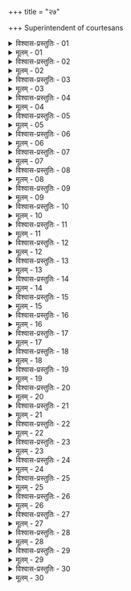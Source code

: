 +++
title = "२७"

+++
Superintendent of courtesans  

<details><summary>विश्वास-प्रस्तुतिः - 01</summary>

01 गणिकाऽध्यक्षो गणिकाऽन्वयां अगणिकाऽन्वयां वा रूपयौवनशिल्पसम्पन्नां सहस्रेण गणिकां कारयेत्, कुटुम्बार्धेन प्रतिगणिकाम्
</details>

<details><summary>मूलम् - 01</summary>

01 गणिकाऽध्यक्षो गणिकाऽन्वयां अगणिकाऽन्वयां वा रूपयौवनशिल्पसम्पन्नां सहस्रेण गणिकां कारयेत्, कुटुम्बार्धेन प्रतिगणिकाम्
</details>

<details><summary>विश्वास-प्रस्तुतिः - 02</summary>

02 निष्पतिताप्रेतयोर्दुहिता भगिनी वा कुटुम्बं भरेत, माता वा प्रतिगणिकां स्थापयेत्
</details>

<details><summary>मूलम् - 02</summary>

02 निष्पतिताप्रेतयोर्दुहिता भगिनी वा कुटुम्बं भरेत, माता वा प्रतिगणिकां स्थापयेत्
</details>

<details><summary>विश्वास-प्रस्तुतिः - 03</summary>

03 तासां अभावे राजा हरेत्
</details>

<details><summary>मूलम् - 03</summary>

03 तासां अभावे राजा हरेत्
</details>

<details><summary>विश्वास-प्रस्तुतिः - 04</summary>

04 सौभाग्यालङ्कारवृद्ध्या सहस्रेण वारं कनिष्ठं मध्यमं उत्तमं वाऽऽरोपयेत् छत्रभृङ्गारव्यजनशिबिकापीठिकारथेषु च विशेषार्थम्
</details>

<details><summary>मूलम् - 04</summary>

04 सौभाग्यालङ्कारवृद्ध्या सहस्रेण वारं कनिष्ठं मध्यमं उत्तमं वाऽऽरोपयेत् छत्रभृङ्गारव्यजनशिबिकापीठिकारथेषु च विशेषार्थम्
</details>

<details><summary>विश्वास-प्रस्तुतिः - 05</summary>

05 सौभाग्यभङ्गे मातृकां कुर्यात्
</details>

<details><summary>मूलम् - 05</summary>

05 सौभाग्यभङ्गे मातृकां कुर्यात्
</details>

<details><summary>विश्वास-प्रस्तुतिः - 06</summary>

06 निष्क्रयश्चतुर्विंशतिसाहस्रो गणिकायाः, द्वादशसाहस्रो गणिकापुत्रस्य
</details>

<details><summary>मूलम् - 06</summary>

06 निष्क्रयश्चतुर्विंशतिसाहस्रो गणिकायाः, द्वादशसाहस्रो गणिकापुत्रस्य
</details>

<details><summary>विश्वास-प्रस्तुतिः - 07</summary>

07 अष्टवर्षात् प्रभृति राज्ञः कुशीलवकर्म कुर्यात्
</details>

<details><summary>मूलम् - 07</summary>

07 अष्टवर्षात् प्रभृति राज्ञः कुशीलवकर्म कुर्यात्
</details>

<details><summary>विश्वास-प्रस्तुतिः - 08</summary>

08 गणिकादासी भग्नभोगा कोष्ठागारे महानसे वा कर्म कुर्यात्
</details>

<details><summary>मूलम् - 08</summary>

08 गणिकादासी भग्नभोगा कोष्ठागारे महानसे वा कर्म कुर्यात्
</details>

<details><summary>विश्वास-प्रस्तुतिः - 09</summary>

09 अविशन्ती सपादपणं अवरुद्धा मासवेतनं दद्यात्
</details>

<details><summary>मूलम् - 09</summary>

09 अविशन्ती सपादपणं अवरुद्धा मासवेतनं दद्यात्
</details>

<details><summary>विश्वास-प्रस्तुतिः - 10</summary>

10 भोगं दायमायं व्ययं आयतिं च गणिकाया निबन्धयेत्, अतिव्ययकर्म च वारयेत्
</details>

<details><summary>मूलम् - 10</summary>

10 भोगं दायमायं व्ययं आयतिं च गणिकाया निबन्धयेत्, अतिव्ययकर्म च वारयेत्
</details>

<details><summary>विश्वास-प्रस्तुतिः - 11</summary>

11 मातृहस्ताद् अन्यत्र अभरणन्यासे सपादचतुष्पणो दण्डः
</details>

<details><summary>मूलम् - 11</summary>

11 मातृहस्ताद् अन्यत्र अभरणन्यासे सपादचतुष्पणो दण्डः
</details>

<details><summary>विश्वास-प्रस्तुतिः - 12</summary>

12 स्वापतेयं विक्रयं आधानं वा नयन्त्याः सपादपञ्चाशत्पणः पणोऽर्धपणच्छेदने
</details>

<details><summary>मूलम् - 12</summary>

12 स्वापतेयं विक्रयं आधानं वा नयन्त्याः सपादपञ्चाशत्पणः पणोऽर्धपणच्छेदने
</details>

<details><summary>विश्वास-प्रस्तुतिः - 13</summary>

13 अकामायाः कुमार्या वा साहसे उत्तमो दण्डः, सकामायाः पूर्वः साहसदण्डः
</details>

<details><summary>मूलम् - 13</summary>

13 अकामायाः कुमार्या वा साहसे उत्तमो दण्डः, सकामायाः पूर्वः साहसदण्डः
</details>

<details><summary>विश्वास-प्रस्तुतिः - 14</summary>

14 गणिकां अकामां रुन्धतो निष्पातयतो वा व्रणविदारणेन वा रूपं।उपघ्नतः सहस्रं दण्डः
</details>

<details><summary>मूलम् - 14</summary>

14 गणिकां अकामां रुन्धतो निष्पातयतो वा व्रणविदारणेन वा रूपं।उपघ्नतः सहस्रं दण्डः
</details>

<details><summary>विश्वास-प्रस्तुतिः - 15</summary>

15 स्थान्विशेषेण वा दण्डवृद्धिः आनिष्क्रयद्विगुणात्
</details>

<details><summary>मूलम् - 15</summary>

15 स्थान्विशेषेण वा दण्डवृद्धिः आनिष्क्रयद्विगुणात्
</details>

<details><summary>विश्वास-प्रस्तुतिः - 16</summary>

16 प्राप्ताधिकारं गणिकां घतयतो निष्क्रयत्रिगुणो दण्डः
</details>

<details><summary>मूलम् - 16</summary>

16 प्राप्ताधिकारं गणिकां घतयतो निष्क्रयत्रिगुणो दण्डः
</details>

<details><summary>विश्वास-प्रस्तुतिः - 17</summary>

17 मातृकादुहितृकारूपदासीनां घाते उत्तमः साहसदण्डः
</details>

<details><summary>मूलम् - 17</summary>

17 मातृकादुहितृकारूपदासीनां घाते उत्तमः साहसदण्डः
</details>

<details><summary>विश्वास-प्रस्तुतिः - 18</summary>

18 सर्वत्र प्रथमेऽपराधे प्रथमः, द्वितीये द्विगुणः, तृतीये त्रिगुणः, चतुर्थे यथाकामी स्यात्
</details>

<details><summary>मूलम् - 18</summary>

18 सर्वत्र प्रथमेऽपराधे प्रथमः, द्वितीये द्विगुणः, तृतीये त्रिगुणः, चतुर्थे यथाकामी स्यात्
</details>

<details><summary>विश्वास-प्रस्तुतिः - 19</summary>

19 राजाज्ञया पुरुषं अनभिगच्छन्ती गणिका शिफासहस्रं लभीत, पञ्चसहस्रं वा दण्डः
</details>

<details><summary>मूलम् - 19</summary>

19 राजाज्ञया पुरुषं अनभिगच्छन्ती गणिका शिफासहस्रं लभीत, पञ्चसहस्रं वा दण्डः
</details>

<details><summary>विश्वास-प्रस्तुतिः - 20</summary>

20 भोगं गृहीत्वा द्विषत्या भोगद्विगुणो दण्डः
</details>

<details><summary>मूलम् - 20</summary>

20 भोगं गृहीत्वा द्विषत्या भोगद्विगुणो दण्डः
</details>

<details><summary>विश्वास-प्रस्तुतिः - 21</summary>

21 वसतिभोगापहारे भोगं अष्टगुणं दद्याद् अन्यत्र व्याधिपुरुषदोषेभ्यः
</details>

<details><summary>मूलम् - 21</summary>

21 वसतिभोगापहारे भोगं अष्टगुणं दद्याद् अन्यत्र व्याधिपुरुषदोषेभ्यः
</details>

<details><summary>विश्वास-प्रस्तुतिः - 22</summary>

22 पुरुषं घ्नत्याश्चिताप्रतापेऽप्सु प्रवेशनं वा
</details>

<details><summary>मूलम् - 22</summary>

22 पुरुषं घ्नत्याश्चिताप्रतापेऽप्सु प्रवेशनं वा
</details>

<details><summary>विश्वास-प्रस्तुतिः - 23</summary>

23 गणिकाभरणं अर्थं भोगं वाऽपहरतोऽष्टगुणो दण्डः
</details>

<details><summary>मूलम् - 23</summary>

23 गणिकाभरणं अर्थं भोगं वाऽपहरतोऽष्टगुणो दण्डः
</details>

<details><summary>विश्वास-प्रस्तुतिः - 24</summary>

24 गणिका भोगं आयतिं पुरुषं च निवेदयेत्
</details>

<details><summary>मूलम् - 24</summary>

24 गणिका भोगं आयतिं पुरुषं च निवेदयेत्
</details>

<details><summary>विश्वास-प्रस्तुतिः - 25</summary>

25 एतेन नटनर्तकगायनवादकवाग्जीवनकुशीलवप्लवकसौभिकचारणानां स्त्रीव्यवहारिणां स्त्रियो गूढाजीवाश्च व्याख्याताः
</details>

<details><summary>मूलम् - 25</summary>

25 एतेन नटनर्तकगायनवादकवाग्जीवनकुशीलवप्लवकसौभिकचारणानां स्त्रीव्यवहारिणां स्त्रियो गूढाजीवाश्च व्याख्याताः
</details>

<details><summary>विश्वास-प्रस्तुतिः - 26</summary>

26 तेषां तूर्यं आगन्तुकं पञ्चपणं प्रेक्षावेतनं दद्यात्
</details>

<details><summary>मूलम् - 26</summary>

26 तेषां तूर्यं आगन्तुकं पञ्चपणं प्रेक्षावेतनं दद्यात्
</details>

<details><summary>विश्वास-प्रस्तुतिः - 27</summary>

27 रूपाजीवा भोगद्वयगुणं मासं दद्युः
</details>

<details><summary>मूलम् - 27</summary>

27 रूपाजीवा भोगद्वयगुणं मासं दद्युः
</details>

<details><summary>विश्वास-प्रस्तुतिः - 28</summary>

28 गीतवाद्यपाठ्यनृत्यनाट्याक्षरचित्रवीणावेणुमृदङ्गपरचित्तज्ञानगन्धमाल्यसम्यूहनसंवादनसंवाहनवैशिककलाज्ञानानि गणिका दासी रङ्ग उपजीविनीश्च ग्राहयतो राजमण्डलाद् आजीवं कुर्यात्
</details>

<details><summary>मूलम् - 28</summary>

28 गीतवाद्यपाठ्यनृत्यनाट्याक्षरचित्रवीणावेणुमृदङ्गपरचित्तज्ञानगन्धमाल्यसम्यूहनसंवादनसंवाहनवैशिककलाज्ञानानि गणिका दासी रङ्ग उपजीविनीश्च ग्राहयतो राजमण्डलाद् आजीवं कुर्यात्
</details>

<details><summary>विश्वास-प्रस्तुतिः - 29</summary>

29 गणिकापुत्रान् रङ्ग उपजीविनां च मुख्यान्निष्पादयेयुः, सर्वतालावचराणां च
</details>

<details><summary>मूलम् - 29</summary>

29 गणिकापुत्रान् रङ्ग उपजीविनां च मुख्यान्निष्पादयेयुः, सर्वतालावचराणां च
</details>

<details><summary>विश्वास-प्रस्तुतिः - 30</summary>

30ab सञ्ज्ञाभाषाऽन्तरज्ञाश्च स्त्रियः तेषां अनात्मसु ।  
30chd चारघातप्रमादार्थं प्रयोज्या बन्धुवाहनाः  (इति)
</details>

<details><summary>मूलम् - 30</summary>

30ab सञ्ज्ञाभाषाऽन्तरज्ञाश्च स्त्रियः तेषां अनात्मसु ।  
30chd चारघातप्रमादार्थं प्रयोज्या बन्धुवाहनाः  (इति)
</details>
